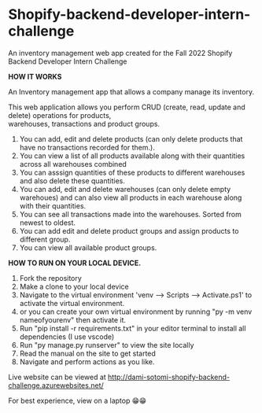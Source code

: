 # Shopify-backend-developer-intern-challenge
 An inventory management web app created for the Fall 2022 Shopify Backend Developer Intern Challenge



<strong><b> HOW IT WORKS </b> </strong>
<p> An Inventory management app that allows a company manage its inventory.</p>

<p> This web application allows you perform CRUD (create, read, update and delete) operations for products, </br> warehouses, transactions and product groups.</p>

1. You can add, edit and delete products (can only delete products that have no transactions recorded for them.).
2. You can view a list of all products available along with their quantities across all warehouses combined
3. You can asssign quantities of these products to different warehouses and also delete these quantities. 
4. You can add, edit and delete warehouses (can only delete empty warehoues) and can also view all products in each warehouse along with their quantities.
5. You can see all transactions made into the warehouses. Sorted from newest to oldest.
6. You can add edit and delete product groups and assign products to different group.
8. You can view all available product groups.




<strong>**HOW TO RUN ON YOUR LOCAL DEVICE.**</strong>
1. Fork the repository
2. Make a clone to your local device
3. Navigate to the virtual environment 'venv --> Scripts --> Activate.ps1' to activate the virtual environment.
4. or you can create your own virtual environment by running "py -m venv nameofyourenv" then activate it.
5. Run "pip install -r requirements.txt" in your editor terminal to install all dependencies (I use vscode)
6. Run "py manage.py runserver" to view the site locally
7. Read the manual on the site to get started 
8. Navigate and perform actions as you like.

Live website can be viewed at http://dami-sotomi-shopify-backend-challenge.azurewebsites.net/

For best experience, view on a laptop 😁😁
